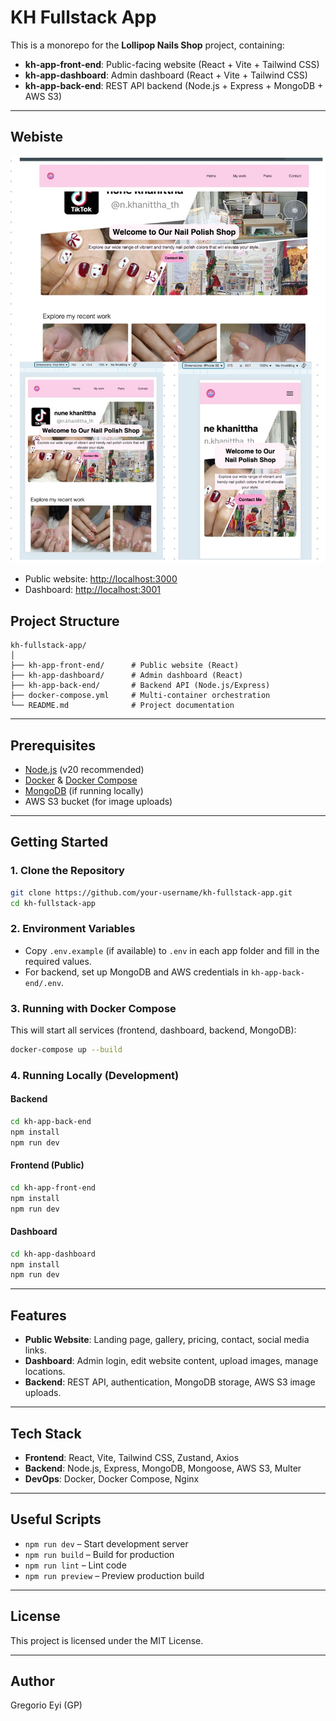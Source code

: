 # KH Fullstack App

This is a monorepo for the **Lollipop Nails Shop** project, containing:

- **kh-app-front-end**: Public-facing website (React + Vite + Tailwind CSS)
- **kh-app-dashboard**: Admin dashboard (React + Vite + Tailwind CSS)
- **kh-app-back-end**: REST API backend (Node.js + Express + MongoDB + AWS S3)

---


## Webiste
![Home page](./screenshots/website2.jpeg)

- Public website: [http://localhost:3000](http://54.252.246.37:3000/) 
- Dashboard: [http://localhost:3001](http://54.252.246.37:3001/)

## Project Structure

```
kh-fullstack-app/
│
├── kh-app-front-end/      # Public website (React)
├── kh-app-dashboard/      # Admin dashboard (React)
├── kh-app-back-end/       # Backend API (Node.js/Express)
├── docker-compose.yml     # Multi-container orchestration
└── README.md              # Project documentation
```

---

## Prerequisites

- [Node.js](https://nodejs.org/) (v20 recommended)
- [Docker](https://www.docker.com/) & [Docker Compose](https://docs.docker.com/compose/)
- [MongoDB](https://www.mongodb.com/) (if running locally)
- AWS S3 bucket (for image uploads)

---

## Getting Started

### 1. Clone the Repository

```sh
git clone https://github.com/your-username/kh-fullstack-app.git
cd kh-fullstack-app
```

### 2. Environment Variables

- Copy `.env.example` (if available) to `.env` in each app folder and fill in the required values.
- For backend, set up MongoDB and AWS credentials in `kh-app-back-end/.env`.

### 3. Running with Docker Compose

This will start all services (frontend, dashboard, backend, MongoDB):

```sh
docker-compose up --build
```

### 4. Running Locally (Development)

#### Backend

```sh
cd kh-app-back-end
npm install
npm run dev
```

#### Frontend (Public)

```sh
cd kh-app-front-end
npm install
npm run dev
```

#### Dashboard

```sh
cd kh-app-dashboard
npm install
npm run dev
```

---

## Features

- **Public Website**: Landing page, gallery, pricing, contact, social media links.
- **Dashboard**: Admin login, edit website content, upload images, manage locations.
- **Backend**: REST API, authentication, MongoDB storage, AWS S3 image uploads.

---

## Tech Stack

- **Frontend**: React, Vite, Tailwind CSS, Zustand, Axios
- **Backend**: Node.js, Express, MongoDB, Mongoose, AWS S3, Multer
- **DevOps**: Docker, Docker Compose, Nginx

---

## Useful Scripts

- `npm run dev` – Start development server
- `npm run build` – Build for production
- `npm run lint` – Lint code
- `npm run preview` – Preview production build

---

## License

This project is licensed under the MIT License.

---

## Author

Gregorio Eyi (GP) 
